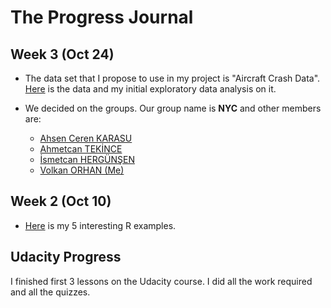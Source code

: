 # The Progress Journal

## Week 3 (Oct 24)

+ The data set that I propose to use in my project is "Aircraft Crash Data". [Here](hw2.html) is the data and my initial exploratory data analysis on it.

+ We decided on the groups. Our group name is **NYC** and other members are:

  + [Ahsen Ceren KARASU](https://mef-bda503.github.io/pj-karasua/)
  + [Ahmetcan TEKİNCE](https://mef-bda503.github.io/pj-tekincea/)
  + [İsmetcan HERGÜNŞEN](https://mef-bda503.github.io/pj-hergunsen/) 
  + [Volkan ORHAN (Me)](https://mef-bda503.github.io/pj-volorhan-1/)

## Week 2 (Oct 10)

+ [Here](hw1.html) is my 5 interesting R examples.

## Udacity Progress 
I finished first 3 lessons on the Udacity course. I did all the work required and all the quizzes. 
